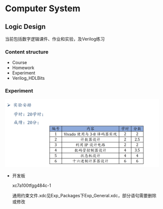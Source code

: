 # Computer System

## Logic Design

当前包括数字逻辑课件、作业和实验，及Verilog练习

### Content structure

* Course
* Homework
* Experiment
* Verilog_HDLBits

### Experiment

![Exp_List](README.assets/Exp_List.png)

* 开发板

  xc7a100tfgg484c-1

  通用约束文件.xdc见Exp_Packages下Exp_General.xdc，部分语句需要删除或修改

